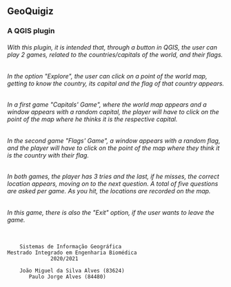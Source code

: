 
## GeoQuigiz 
### A QGIS plugin

###### With this plugin, it is intended that, through a button in QGIS, the user can play 2 games, related to the countries/capitals of the world, and their flags.

###### In the option "Explore", the user can click on a point of the world map, getting to know the country, its capital and the flag of that country appears.

###### In a first game "Capitals' Game", where the world map appears and a window appears with a random capital, the player will have to click on the point of the map where he thinks it is the respective capital.

###### In the second game "Flags' Game", a window appears with a random flag, and the player will have to click on the point of the map where they think it is the country with their flag. 

###### In both games, the player has 3 tries and the last, if he misses, the correct location appears, moving on to the next question. A total of five questions are asked per game. As you hit, the locations are recorded on the map.

###### In this game, there is also the "Exit" option, if the user wants to leave the game.


```

    Sistemas de Informação Geográfica
Mestrado Integrado em Engenharia Biomédica
              2020/2021
            
    João Miguel da Silva Alves (83624)
       Paulo Jorge Alves (84480)
 
```


